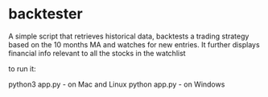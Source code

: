 # backtester
A simple script that retrieves historical data, backtests a trading strategy based on the 10 months MA and watches for new entries.
It further displays financial info relevant to all the stocks in the watchlist

to run it:

python3 app.py - on Mac and Linux
python app.py - on Windows
